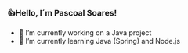 ### 👍Hello, I´m Pascoal Soares!

- 🔭 I’m currently working on a Java project
- 🌱 I’m currently learning Java (Spring) and Node.js
<!--
**pacosoares/pacosoares** is a ✨ _special_ ✨ repository because its `README.md` (this file) appears on your GitHub profile.

Here are some ideas to get you started:
- 👯 I’m looking to collaborate on ...
- 🤔 I’m looking for help with ...
- 💬 Ask me about ...
- 📫 How to reach me: ...
- 😄 Pronouns: ...
- ⚡ Fun fact: ...
-->
